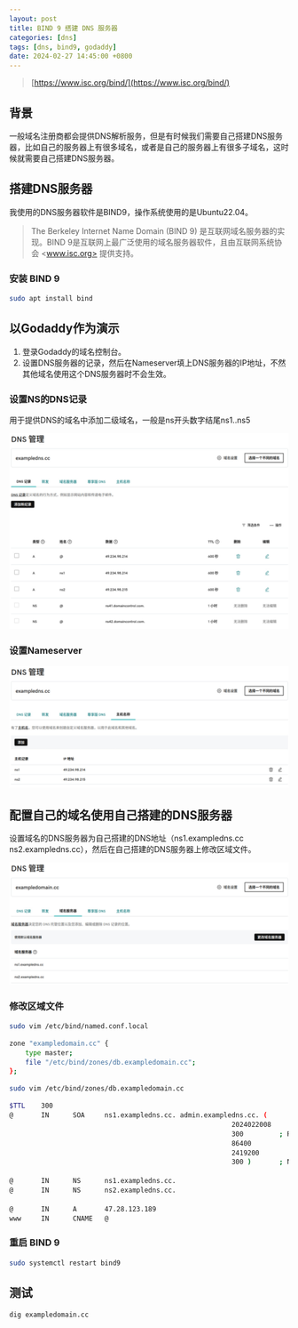 ```yaml
---
layout: post
title: BIND 9 搭建 DNS 服务器
categories: [dns]
tags: [dns, bind9, godaddy]
date: 2024-02-27 14:45:00 +0800
---
```

> [https://www.isc.org/bind/](https://www.isc.org/bind/)

## 背景

一般域名注册商都会提供DNS解析服务，但是有时候我们需要自己搭建DNS服务器，比如自己的服务器上有很多域名，或者是自己的服务器上有很多子域名，这时候就需要自己搭建DNS服务器。

## 搭建DNS服务器

我使用的DNS服务器软件是BIND9，操作系统使用的是Ubuntu22.04。

> The Berkeley Internet Name Domain (BIND 9) 是互联网域名服务器的实现。BIND 9是互联网上最广泛使用的域名服务器软件，且由互联网系统协会 <www.isc.org> 提供支持。

### 安装 BIND 9

```sh
sudo apt install bind
```

## 以Godaddy作为演示

1. 登录Godaddy的域名控制台。
2. 设置DNS服务器的记录，然后在Nameserver填上DNS服务器的IP地址，不然其他域名使用这个DNS服务器时不会生效。

### 设置NS的DNS记录

用于提供DNS的域名中添加二级域名，一般是ns开头数字结尾ns1..ns5

![设置NS的DNS记录](/assets/images/bind9/1.jpg)

### 设置Nameserver

![设置Nameserver](/assets/images/bind9/2.jpg)

## 配置自己的域名使用自己搭建的DNS服务器

设置域名的DNS服务器为自己搭建的DNS地址（ns1.exampledns.cc ns2.exampledns.cc），然后在自己搭建的DNS服务器上修改区域文件。

![设置域名的DNS服务器](/assets/images/bind9/3.jpg)

### 修改区域文件

```sh
sudo vim /etc/bind/named.conf.local
```

```sh
zone "exampledomain.cc" {
    type master;
    file "/etc/bind/zones/db.exampledomain.cc";
};
```

```sh
sudo vim /etc/bind/zones/db.exampledomain.cc
```

```sh
$TTL    300
@       IN      SOA     ns1.exampledns.cc. admin.exampledns.cc. (
                                                        2024022008     ; Serial
                                                        300         ; Refresh
                                                        86400          ; Retry
                                                        2419200        ; Expire
                                                        300 )       ; Negative Cache TTL

@       IN      NS      ns1.exampledns.cc.
@       IN      NS      ns2.exampledns.cc.

@       IN      A       47.28.123.189
www     IN      CNAME   @

```

### 重启 BIND 9

```sh
sudo systemctl restart bind9
```

## 测试

```sh
dig exampledomain.cc
```
